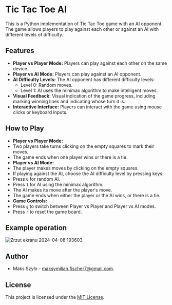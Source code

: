 # Tic Tac Toe AI

This is a Python implementation of Tic Tac Toe game with an AI opponent. The game allows players to play against each other or against an AI with different levels of difficulty.

## Features

- **Player vs Player Mode:** Players can play against each other on the same device.
- **Player vs AI Mode:** Players can play against an AI opponent.
- **AI Difficulty Levels:** The AI opponent has different difficulty levels:
  - Level 0: Random moves.
  - Level 1: AI uses the minimax algorithm to make intelligent moves.
- **Visual Feedback:** Visual indication of the game progress, including marking winning lines and indicating whose turn it is.
- **Interactive Interface:** Players can interact with the game using mouse clicks or keyboard inputs.

  
## How to Play

- **Player vs Player Mode:**
- Two players take turns clicking on the empty squares to mark their moves.
- The game ends when one player wins or there is a tie.
- **Player vs AI Mode:**
- The player makes moves by clicking on the empty squares.
- If playing against the AI, choose the AI difficulty level by pressing keys:
 - Press `0` for random AI.
 - Press `1` for AI using the minimax algorithm.
- The AI makes its move after the player's move.
- The game ends when either the player or the AI wins, or there is a tie.
- **Game Controls:**
- Press `g` to switch between Player vs Player and Player vs AI modes.
- Press `r` to reset the game board.

## Example operation

![Zrzut ekranu 2024-04-08 193603](https://github.com/f1scher7/tic_tac_toe-AI/assets/115926717/d250c8b8-1764-4bd3-962f-95bff24f525a)


## Author

- Maks Szyło - maksymilian.fischer7@gmail.com.

## License

This project is licensed under the [MIT License](LICENSE).
